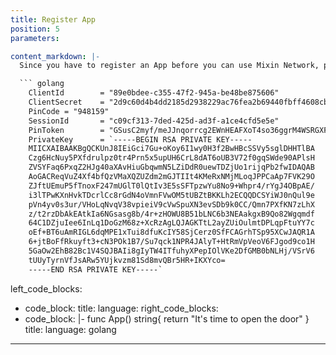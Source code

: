 ```yaml
---
title: Register App
position: 5
parameters:

content_markdown: |-
  Since you have to register an App before you can use Mixin Network, please go to [https://developers.mixin.one/](https://developers.mixin.one/). You can get the following informations. All of them will be used in the future. Following is the explaination of the params

  ``` golang
    ClientId        = "89e0bdee-c355-47f2-945a-be48be875606"
    ClientSecret    = "2d9c60d4b4dd2185d2938229ac76fea2b69440fbff4608cbbf80b32a5a598368"
    PinCode = "948159"
    SessionId       = "c09cf313-7ded-425d-ad3f-a1ce4cfd5e5e"
    PinToken        = "GSusC2myf/meJJnqorrcg2EWnHEAFXoT4so36ggrM4WSRGXFGtPDo3CZCQhldMpFc84MdvdS94tZ4na+0NUWIkkXOMSLFfubf6PNS2DrlC+xjQWjWYN1Py8Y0SDyP1AjQe5+7iXrCoiyrBOxatov5UbRFrTJDX9Jgqh9fTFJfR4="
    PrivateKey      = `-----BEGIN RSA PRIVATE KEY-----
    MIICXAIBAAKBgQCKUnJ8IEiGci7Gu+oKoy6I1wy0H3f2BwHBcSSVy5sglDHHTlBA
    Czg6HcNuy5PXfdrulpz0tr4Prn5x5upUH6CrL8dAT6oUB3V72f0gqSWde90APlsH
    ZVSYFaq6PxqZ2HJg40aXAvHiuGbqwmN5LZiDdR0uewTDZjUo1rijqPb2fwIDAQAB
    AoGACReqVuZ4Xf4bfQzVMaXQZUZdm2mGJTIIt4KMeRxNMjMLoqJPPCaAp7FVK29O
    ZJftUEmuP5fTnoxF247mUGlT0lQtIv3E5sSFTpzwYu8No9+Whpr4/rYgJ4OBpAE/
    i3lTPwKXnHvkTDcrlCc8rGdN4oVmnFVwOM5tUBZtBKKLh2ECQQDCSYiWJ0nQul9e
    pVn4yv0s3ur/VHoLqNvqV38vpieiV9cVwSpuXN3evSDb9k0CC/Qmn7PXfKN7zLhX
    z/t2rzDbAkEAtkIa6NGsasg8b/4r+zHOWU8B51bLNC6b3NEAakgxB9Qo82Wgqmdf
    64C1DZjuIee6InLq1DoGzM68z+XcRzAgLQJAGKTtL2ayZUiOulmtDPLqpFtuYY7c
    oEf+BT6uAmRIGL6dqMPE1xTui8dfuKcIY58SjCerz0SfFCAGrhTSp95XCwJAQR1A
    6+jtBoFfRkuyft3+cN3POk1B7/Su7qck1NPR4JAlyT+HtRmVpVeoV6FJgod9co1H
    5GaOw2EhB82Bc1V4SQJBAIi8gIyTW4ITfuhyXPepIOlVKe2DfGMB0bNLHj/VSrV6
    tUUyTyrnVfJsARw5YUjkvzm81Sd8mvQBr5HR+IKXYco=
    -----END RSA PRIVATE KEY-----`
  ```

left_code_blocks:
  - code_block:
    title:
    language:
right_code_blocks:
  - code_block: |-
      func App() string{
        return "It's time to open the door"
      }
    title:
    language: golang
---
```

